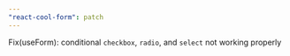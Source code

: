 ```yaml
---
"react-cool-form": patch
---
```


Fix(useForm): conditional `checkbox`, `radio`, and `select` not working properly
